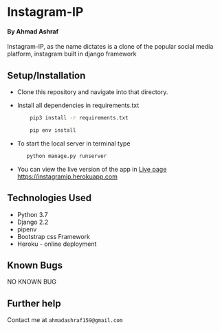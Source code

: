 # Instagram-IP

#### By Ahmad Ashraf
Instagram-IP, as the name dictates is a clone of the popular social media platform, instagram built in django framework

## Setup/Installation
* Clone this repository and navigate into that directory.
* Install all dependencies in requirements.txt
    ```bash
        pip3 install -r requirements.txt
    ```

    ```bash
        pip env install
    ```
* To start the local server in terminal type
     ```bash
        python manage.py runserver
    ```
* You can view the live version of the app in [Live page]("https://instagramip.herokuapp.com") https://instagramip.herokuapp.com




## Technologies Used
+ Python 3.7
+ Django 2.2
+ pipenv
+ Bootstrap css Framework
+ Heroku - online deployment

## Known Bugs
  NO KNOWN BUG
## Further help
Contact me at  `ahmadashraf159@gmail.com`
